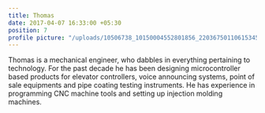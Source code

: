 ```yaml
---
title: Thomas
date: 2017-04-07 16:33:00 +05:30
position: 7
profile picture: "/uploads/10506738_10150004552801856_220367501106153455_o.jpg"
---
```


Thomas is a mechanical engineer, who dabbles in everything pertaining to technology. For the past decade he has been designing microcontroller based products for elevator controllers, voice announcing systems, point of sale equipments and pipe coating testing instruments. He has experience in programming CNC machine tools and setting up injection molding machines.